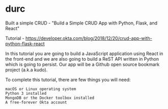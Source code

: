 # durc

Built a simple CRUD - "Build a Simple CRUD App with Python, Flask, and React"

Tutorial - https://developer.okta.com/blog/2018/12/20/crud-app-with-python-flask-react

In this tutorial you are going to build a JavaScript application using React in the front-end and we are also going to build a ReST API written in Python which is going to persist. Our app will be a Github open source bookmark project (a.k.a kudo).

To complete this tutorial, there are few things you will need:

    macOS or Linux operating system
    Python 3 installed
    MongoDB or the Docker toolbox installed
    A free-forever Okta account
